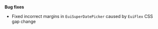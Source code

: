 **Bug fixes**

- Fixed incorrect margins in `EuiSuperDatePicker` caused by `EuiFlex` CSS gap change
